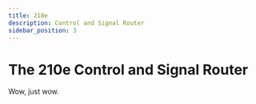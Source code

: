 ```yaml
---
title: 210e
description: Control and Signal Router
sidebar_position: 3
---
```


# The 210e Control and Signal Router

Wow, just wow.
